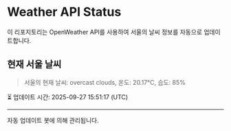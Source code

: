 
# Weather API Status

이 리포지토리는 OpenWeather API를 사용하여 서울의 날씨 정보를 자동으로 업데이트합니다.

## 현재 서울 날씨
> 서울의 현재 날씨: overcast clouds, 온도: 20.17°C, 습도: 85%

⏳ 업데이트 시간: 2025-09-27 15:51:17 (UTC)

---
자동 업데이트 봇에 의해 관리됩니다.
